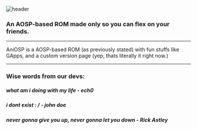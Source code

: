 ![header](https://capsule-render.vercel.app/api?type=waving&color=0:ffa0ec,100:b70000&height=300&section=header&fontSize=90&text=AniOSP&fontAlign=75&fontColor=ffffff&desc=for%20otakus,%20by%20otakus&descAlign=80)
### An AOSP-based ROM made only so you can flex on your friends.

-------------------------------

AniOSP is a AOSP-based ROM (as previously stated) with fun stuffs like GApps, and a custom version page (yep, thats literally it right now.)

-------------------------------
### Wise words from our devs:

#####     *what am i doing with my life - ech0*
#####     *i dont exist : / - john doe*
#####     *never gonna give you up, never gonna let you down - Rick Astley*
